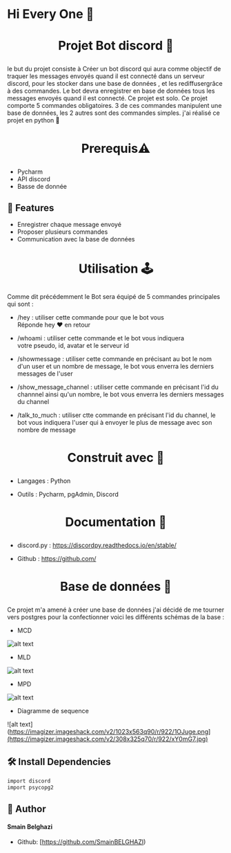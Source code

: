 # Hi Every One  👋
# <p align="center">Projet Bot discord 🤖 </p>
  
le but du projet consiste à Créer un bot discord qui aura comme objectif de traquer les messages envoyés quand il est connecté dans un serveur discord,
pour les stocker dans une base de données ,
et les rediffusergrâce à des commandes.
Le bot devra enregistrer en base de données tous les messages envoyés quand il est connecté.
Ce projet est solo.
Ce projet comporte 5 commandes obligatoires.
3 de ces commandes manipulent une base de données,
les 2 autres sont des commandes simples.
j'ai réalisé ce projet en python 🐍


# <p align="center">Prerequis⚠</p>
  
- Pycharm
- API discord
- Basse de donnée     
    

## 🧐 Features    
- Enregistrer chaque message envoyé
- Proposer plusieurs commandes
- Communication avec la base de données

# <p align="center">Utilisation 🕹</p>
Comme dit précédemment le Bot sera équipé de 5 commandes principales qui sont :



- /hey : utiliser cette commande pour que le bot vous  
  Réponde  hey ❤ en retour



- /whoami : utiliser cette commande et le bot vous indiquera  
 votre pseudo, id, avatar et le serveur id



- /showmessage : utiliser cette commande en précisant au  bot le nom d'un user et un nombre de message, le bot vous enverra les derniers messages de l'user



- /show_message_channel : utiliser cette commande en précisant l'id du channnel ainsi qu'un nombre, le bot vous enverra les derniers messages du channel



- /talk_to_much : utiliser ctte commande en précisant l'id du channel, le bot vous indiquera l'user qui à envoyer le plus de message avec son nombre de message
  


# <p align="center">Construit avec 👷 </p>
  
- Langages : Python 

- Outils : Pycharm, pgAdmin, Discord



# <p align="center">Documentation 💼 </p>
  
- discord.py : https://discordpy.readthedocs.io/en/stable/

- Github : https://github.com/



# <p align="center">Base de données 💾 </p>
  
Ce projet m'a amené à créer une base de données j'ai décidé de me tourner vers postgres pour  la confectionner
voici les différents schémas de la base :

- MCD

![alt text](https://imagizer.imageshack.com/v2/576x325q70/r/923/ZuQ1yC.png)

- MLD


![alt text](https://imagizer.imageshack.com/v2/576x325q70/r/922/J3y8mV.png)

- MPD


![alt text](https://imagizer.imageshack.com/v2/576x325q70/r/922/46ZiI3.png)

- Diagramme de sequence 


![alt text](https://imagizer.imageshack.com/v2/1023x563q90/r/922/1OJuge.png](https://imagizer.imageshack.com/v2/308x325q70/r/922/xY0mG7.jpg)

                
        

## 🛠️ Install Dependencies    
```bash
import discord
import psycopg2
```






## 🙇 Author
#### Smain Belghazi
- Github: [https://github.com/SmainBELGHAZI)
